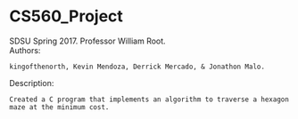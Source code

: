 # CS560_Project
SDSU Spring 2017. Professor William Root.<br/>
Authors:<br/>

    kingofthenorth, Kevin Mendoza, Derrick Mercado, & Jonathon Malo.

Description:<br/>

    Created a C program that implements an algorithm to traverse a hexagon maze at the minimum cost.
